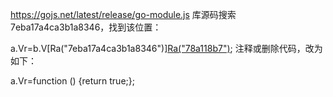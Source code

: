 https://gojs.net/latest/release/go-module.js
库源码搜索 7eba17a4ca3b1a8346，找到该位置：

a.Vr=b.V[Ra("7eba17a4ca3b1a8346")][Ra("78a118b7")](b.V,Kk,4,4);
注释或删除代码，改为如下：

a.Vr=function () {return true;};